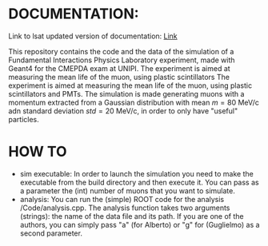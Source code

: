 # DOCUMENTATION:
Link to lsat updated version of documentation: [Link](file:///Users/Alberto/Desktop/Magistrale/Computing_methods/Progetto/CMEPDA_project/docs/html/dir_4fedf3bc7458de691f44ea68a2cf9143.html)

This repository contains the code and the data of the simulation of a Fundamental Interactions Physics Laboratory experiment, made with Geant4 for the CMEPDA exam at UNIPI.
The experiment is aimed at measuring the mean life of the muon, using plastic scintillators
The experiment is aimed at measuring the mean life of the muon, using plastic scintillators and PMTs.
The simulation is made generating muons with a momentum extracted from a Gaussian distribution with mean $m =80$ MeV/c adn standard deviation $std = 20$ MeV/c, in order to only have "useful" particles.

# HOW TO
- sim executable: In order to launch the simulation you need to make the executable from the build directory and then execute it. You can pass as a parameter the (int) number of muons that you want to simulate.
- analysis: You can run the (simple) ROOT code for the analysis /Code/analysis.cpp. The analysis function takes two arguments (strings): the name of the data file and its path. If you are one of the authors, you can simply pass "a" (for Alberto) or "g" for (Guglielmo) as a second parameter.
